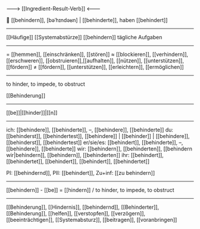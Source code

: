 ---> [[Ingredient-Result-Verb]] <---

🚧 [[behindern]], [bəˈhɪndəʁn] | [[behinderte]], haben [[behindert]]

---
[[Häufige]] [[Systemabstürze]] [[behindern]] tägliche Aufgaben

---
= [[hemmen]], [[einschränken]], [[stören]]
≈ [[blockieren]], [[verhindern]], [[erschweren]], [[obstruieren]],[[aufhalten]], [[nützen]], [[unterstützen]],  [[fördern]]
≠ [[fördern]], [[unterstützen]], [[erleichtern]], [[ermöglichen]]

---
to hinder, to impede, to obstruct

[[Behinderung]]

---
[[be]]|[[hinder]]|[[n]]

---
ich: [[behindere]], [[behinderte]], –, [[behindere]], [[behinderte]]
du: [[behinderst]], [[behindertest]], [[behindere]] | [[behinder]] | [[behindere]], [[behinderst]], [[behindertest]]
er/sie/es: [[behindert]], [[behinderte]], –, [[behindere]], [[behinderte]]
wir: [[behindern]], [[behinderten]], [[behindern wir|behindern]], [[behindern]], [[behinderten]]
ihr: [[behindert]], [[behindertet]], [[behindert]], [[behindert]], [[behindertet]]

PI: [[behindernd]], PII: [[behindert]], Zu+inf: [[zu behindern]]

---
[[behindern]] - [[be]] = [[hindern]] / to hinder, to impede, to obstruct

---
[[Behinderung]], [[Hindernis]], [[behindernd]], [[Behinderter]], [[Behinderung]], [[helfen]], [[verstopfen]], [[verzögern]], [[beeinträchtigen]], [[Systemabsturz]], [[beitragen]], [[voranbringen]]